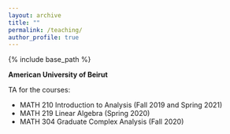 ```yaml
---
layout: archive
title: ""
permalink: /teaching/
author_profile: true
---
```


{% include base_path %}


**American University of Beirut**

TA for the courses:
 * MATH 210 Introduction to Analysis (Fall 2019 and Spring 2021)
 * MATH 219 Linear Algebra (Spring 2020)
 * MATH 304 Graduate Complex Analysis (Fall 2020)